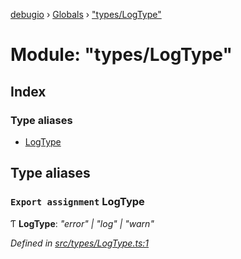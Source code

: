 [debugio](../README.md) › [Globals](../globals.md) › ["types/LogType"](_types_logtype_.md)

# Module: "types/LogType"

## Index

### Type aliases

* [LogType](_types_logtype_.md#export-assignment-logtype)

## Type aliases

### `Export assignment` LogType

Ƭ **LogType**: *"error" | "log" | "warn"*

*Defined in [src/types/LogType.ts:1](https://github.com/kislball/debugio/blob/e6c0d0f/src/types/LogType.ts#L1)*
